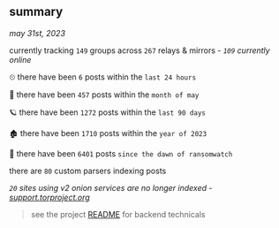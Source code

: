 
## summary
_may 31st, 2023_

currently tracking `149` groups across `267` relays & mirrors - _`109` currently online_

⏲ there have been `6` posts within the `last 24 hours`

🦈 there have been `457` posts within the `month of may`

🪐 there have been `1272` posts within the `last 90 days`

🏚 there have been `1710` posts within the `year of 2023`

🦕 there have been `6401` posts `since the dawn of ransomwatch`

there are `80` custom parsers indexing posts

_`20` sites using v2 onion services are no longer indexed - [support.torproject.org](https://support.torproject.org/onionservices/v2-deprecation/)_

> see the project [README](https://github.com/joshhighet/ransomwatch#ransomwatch--) for backend technicals
